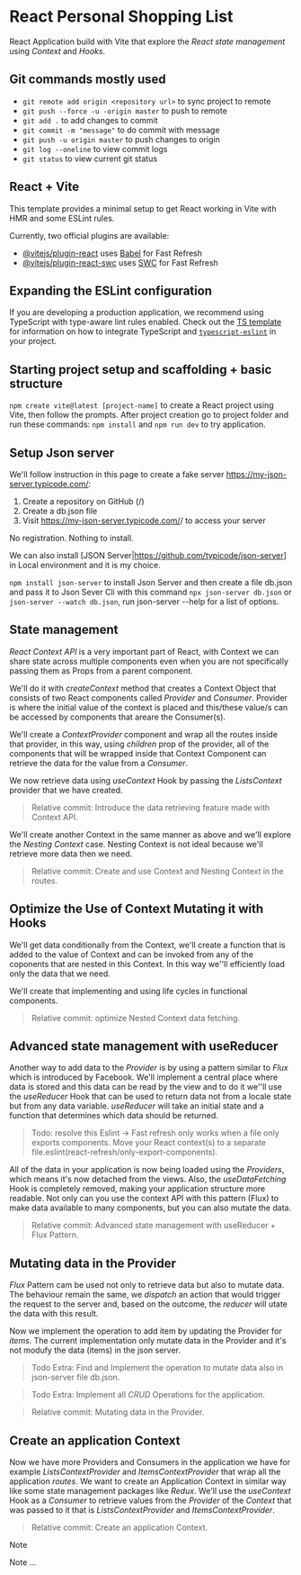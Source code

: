 # React Personal Shopping List
React Application build with Vite that explore the _React state management_ using _Context_ and _Hooks_.

## Git commands mostly used

- `git remote add origin <repository url>` to sync project to remote
- `git push --force -u -origin master` to push to remote
- `git add .` to add changes to commit
- `git commit -m "message"` to do commit with message
- `git push -u origin master` to push changes to origin
- `git log --oneline` to view commit logs
- `git status` to view current git status

## React + Vite

This template provides a minimal setup to get React working in Vite with HMR and some ESLint rules.

Currently, two official plugins are available:

- [@vitejs/plugin-react](https://github.com/vitejs/vite-plugin-react/blob/main/packages/plugin-react) uses [Babel](https://babeljs.io/) for Fast Refresh
- [@vitejs/plugin-react-swc](https://github.com/vitejs/vite-plugin-react/blob/main/packages/plugin-react-swc) uses [SWC](https://swc.rs/) for Fast Refresh

## Expanding the ESLint configuration

If you are developing a production application, we recommend using TypeScript with type-aware lint rules enabled. Check out the [TS template](https://github.com/vitejs/vite/tree/main/packages/create-vite/template-react-ts) for information on how to integrate TypeScript and [`typescript-eslint`](https://typescript-eslint.io) in your project.

## Starting project setup and scaffolding + basic structure

`npm create vite@latest [project-name]` to create a React project using Vite, then follow the prompts. After project creation go to project folder and run these commands: `npm install` and `npm run dev` to try application.

## Setup Json server
We'll follow instruction in this page to create a fake server https://my-json-server.typicode.com/:
1. Create a repository on GitHub (<your-username>/<your-repo>)
2. Create a db.json file
3. Visit https://my-json-server.typicode.com/<your-username>/<your-repo> to access your server

No registration. Nothing to install.

We can also install [JSON Server|https://github.com/typicode/json-server] in Local environment and it is my choice.

`npm install json-server` to install Json Server and then create a file db.json and pass it to Json Sever Cli with this command
`npx json-server db.json` or `json-server --watch db.json`, run json-server --help for a list of options.

## State management
_React Context API_ is a very important part of React, with Context we can share state across multiple components even when you are not specifically passing  them as Props from a parent component.

We'll do it with _createContext_ method that creates a Context Object that consists of two React components called _Provider_ and _Consumer_.
Provider is where the initial value of the context is placed and this/these value/s can be accessed by components that areare the Consumer(s).

We'll create a _ContextProvider_ component and wrap all the routes inside that provider, in this way, using _children_ prop of the provider, all of the components that will be wrapped inside that Context Component can retrieve the data for the value from a _Consumer_.

We now retrieve data using _useContext_ Hook by passing the _ListsContext_ provider that we have created.

> Relative commit: Introduce the data retrieving feature made with Context API.

We'll create another Context in the same manner as above and we'll explore the _Nesting Context_ case.
Nesting Context is not ideal because we'll retrieve more data then we need.

> Relative commit: Create and use Context and Nesting Context in the routes.

## Optimize the Use of Context Mutating it with Hooks

We'll get data conditionally from the Context, we'll create a function that is added to the value of Context and can be invoked from any of the coponents that are nested in this Context.
In this way we''ll efficiently load only the data that we need.

We'll create that implementing and using life cycles in functional components.

> Relative commit: optimize Nested Context data fetching.

## Advanced state management with useReducer
Another way to add data to the _Provider_ is by using a pattern similar to _Flux_ which is introduced by Facebook.
We'll implement a central place where data is stored and this data can be read by the view and to do it we''ll use the _useReducer_ Hook that can be used to return data not from a locale state but from any data variable.
_useReducer_ will take an initial state and a function that determines which data should be returned.

> Todo: resolve this Eslint -> Fast refresh only works when a file only exports components. Move your React context(s) to a separate file.eslint(react-refresh/only-export-components).

All of the data in your application is now being loaded using the _Providers_, which means it's now detached from the views. Also, the _useDataFetching_ Hook is completely removed, making your application structure more readable.
Not only can you use the context API with this pattern (Flux) to make data available to many components, but you can also mutate the data.

> Relative commit: Advanced state management with useReducer + Flux Pattern.

## Mutating data in the Provider
_Flux_ Pattern cam be used not only to retrieve data but also to mutate data.
The behaviour remain the same, we _dispatch_ an action that would trigger the request to the server and, based on the outcome, the _reducer_ will utate the data with this result.

Now we implement the operation to add item by updating the Provider for _items_.
The current implementation only mutate data in the Provider and it's not modufy the data (items) in the json server.

> Todo Extra: Find and Implement the operation to mutate data also in json-server file db.json.

> Todo Extra: Implement all _CRUD_ Operations for the application.

> Relative commit: Mutating data in the Provider.

## Create an application Context
Now we have more Providers and Consumers in the application we have for example _ListsContextProvider_ and _ItemsContextProvider_ that wrap all the application _routes_.
We want to create an Application Context in similar way like some state management packages like _Redux_.
We'll use the _useContext_ Hook as a _Consumer_ to retrieve values from the _Provider_ of the _Context_ that was passed to it that is _ListsContextProvider_ and _ItemsContextProvider_.

> Relative commit: Create an application Context.

> [!NOTE]
> Note ...